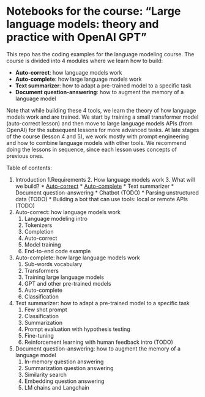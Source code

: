 # Notebooks for the course: “Large language models: theory and practice with OpenAI GPT”

This repo has the coding examples for the language modeling course. The course is divided into 4 modules where we learn how to build:

* **Auto-correct**: how language models work
* **Auto-complete**: how large language models work
* **Text summarizer**: how to adapt a pre-trained model to a specific task
* **Document question-answering**: how to augment the memory of a language model

Note that while building these 4 tools, we learn the theory of how language models work and are trained. We start by training a small transformer model (auto-correct lesson) and then move to large language models APIs (from OpenAI) for the subsequent lessons for more advanced tasks. At late stages of the course (lesson 4 and 5), we work mostly with prompt engineering and how to combine language models with other tools. We recommend doing the lessons in sequence, since each lesson uses concepts of previous ones.


Table of contents:


1. Introduction
1.Requirements
	2. How language models work
	3. What will we build?
		* [Auto-correct](https://github.com/rmuller-ml/llm-course/blob/main/2_auto_correct.ipynb)
		* [Auto-complete](https://github.com/rmuller-ml/llm-course/blob/main/3_auto_complete.ipynb)
		* Text summarizer
		* Document question-answering 
		* Chatbot (TODO)
		* Parsing unstructured data (TODO)
		* Building a bot that can use tools: local or remote APIs (TODO)
2. Auto-correct: how language models work
	1. Language modeling intro 
	2. Tokenizers
	3. Completion
	4. Auto-correct
	5. Model training
 	6. End-to-end code example 
3. Auto-complete: how large language models work
	1. Sub-words vocabulary
	2. Transformers
	3. Training large language models
	4. GPT and other pre-trained models
 	5. Auto-complete
	6. Classification
4. Text summarizer: how to adapt a pre-trained model to a specific task
	1. Few shot prompt
	2. Classification
	3. Summarization	
	4. Prompt evaluation with hypothesis testing
	5. Fine-tuning
	6. Reinforcement learning with human feedback intro (TODO)
5. Document question-answering: how to augment the memory of a language model
	1. In-memory question answering
	2. Summarization question answering
	3. Similarity search
	4. Embedding question answering
	5. LM chains and Langchain

